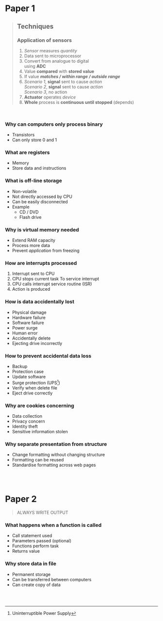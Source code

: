 # Paper 1

> ## Techniques
>
> ### Application of sensors
>
> 1. _Sensor_ measures _quantity_
> 2. Data sent to microprocessor
> 3. Convert from analogue to digital \
>    using **ADC**
> 4. Value **compared** with **stored value**
> 5. If value **_matches / within range / outside range_**
> 6. _Scenario 1_, **signal** sent to cause _action_ \
>    _Scenario 2_, **signal** sent to cause _action_ \
>    _Scenario 3_, no action
> 7. **Actuator** operates _device_
> 8. **Whole** process is **continuous until stopped** (depends)

<br>

### Why can computers only process binary

-   Transistors
-   Can only store 0 and 1

### What are registers

-   Memory
-   Store data and instructions

### What is off-line storage

-   Non-volatile
-   Not directly accessed by CPU
-   Can be easily disconnected
-   Example
    -   CD / DVD
    -   Flash drive

### Why is virtual memory needed

-   Extend RAM capacity
-   Process more data
-   Prevent _application_ from freezing

### How are interrupts processed

1.  Interrupt sent to CPU
2.  CPU stops current task
    To service interrupt
3.  CPU calls interrupt service routine (ISR)
4.  Action is produced

### How is data accidentally lost

-   Physical damage
-   Hardware failure
-   Software failure
-   Power surge
-   Human error
-   Accidentally delete
-   Ejecting drive incorrectly

### How to prevent accidental data loss

-   Backup
-   Protection case
-   Update software
-   Surge protection (UPS[^UPS])
-   Verify when delete file
-   Eject drive correctly

### Why are cookies concerning

-   Data collection
-   Privacy concern
-   Identity theft
-   Sensitive information stolen

### Why separate presentation from structure

-   Change formatting without changing structure
-   Formatting can be reused
-   Standardise formatting across web pages

<br><br>

# Paper 2

> ALWAYS WRITE OUTPUT

### What happens when a function is called

-   Call statement used
-   Parameters passed (optional)
-   Functions perform task
-   Returns value

### Why store data in file

-   Permanent storage
-   Can be transferred between computers
-   Can create copy of data

<br><br>

[^UPS]: Uninterruptible Power Supply
